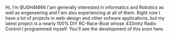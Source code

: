 Hi, I’m @J0H4NNN
I'am generally interested in informatics and Robotics as well as engeneering and I'am also experiencing at all of them.
Right now I have a lot of projects in web-design and other sofware applications, but my latest project is a nearly 100% DIY RC-Race-Boat whose
433mhz Radio Control I programmed myself.
You'll see the development of this soon here.
<!---
J0H4NNN/J0H4NNN is a ✨ special ✨ repository because its `README.md` (this file) appears on your GitHub profile.
You can click the Preview link to take a look at your changes.
--->
